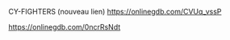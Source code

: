 CY-FIGHTERS (nouveau lien)
https://onlinegdb.com/CVUq_vssP


https://onlinegdb.com/0ncrRsNdt
<script src="//onlinegdb.com/embed/

  //Supprimer ce qu'il y'a en haut

  Au lancement du jeu, le joueur peut choisir d'affronter un autre joueur ou un adversaire contrôlé par l'ordinateur. Lors de la phase de sélection des personnages, on saisit un chiffre entre 1 et 8, correspondant au numéro du personnage souhaité. Un aperçu détaillé du personnage sélectionné est ensuite affiché, et l'on peut confirmer ou annuler ce choix.

En mode joueur contre joueur, la sélection se fait à tour de rôle, avec une indication claire de quel joueur doit choisir à chaque étape. Une fois que chaque équipe a sélectionné ses trois combattants, le combat peut commencer !

Le plateau de combat est affiché ligne par ligne : chaque ligne représente un combattant, avec son nom, sa position, ses points de vie, et sa barre d'action. L’équipe 1 est affichée en premier, suivie de l’équipe 2. Une bulle d’information affiche également la technique spéciale du combattant actif.

Enfin, les messages d'action apparaissent : le joueur doit choisir entre une attaque normale ou une capacité spéciale, puis sélectionner la position d’un allié à soigner ou d’un ennemi à attaquer, selon les capacités du combattant utilisé.

Le combat se termine lorsqu’une des deux équipes est entièrement mise K.O.
